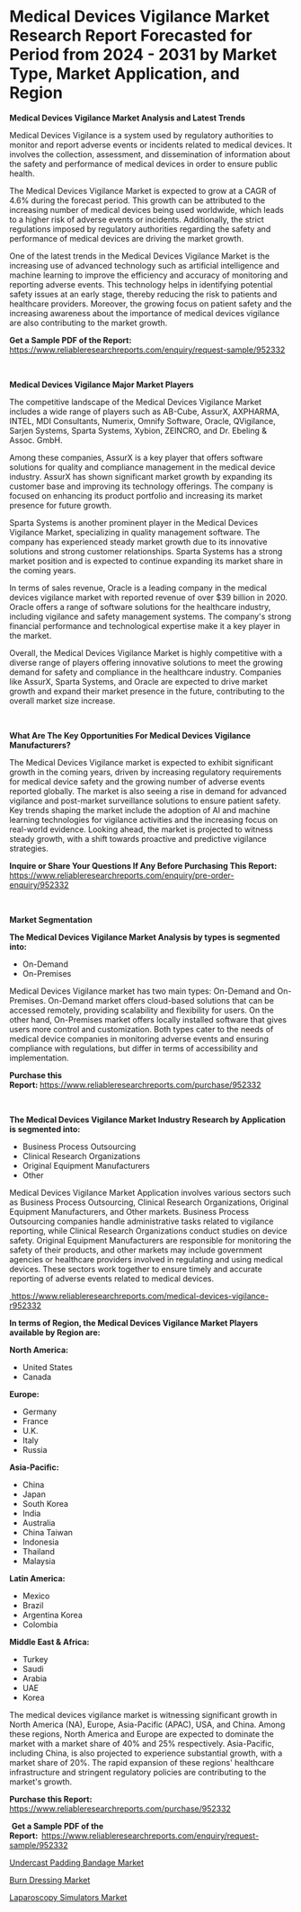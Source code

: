 <p><h1>Medical Devices Vigilance Market Research Report Forecasted for Period from 2024 -  2031 by Market Type, Market Application, and Region</h1></p><p><strong>Medical Devices Vigilance Market Analysis and Latest Trends</strong></p>
<p><p>Medical Devices Vigilance is a system used by regulatory authorities to monitor and report adverse events or incidents related to medical devices. It involves the collection, assessment, and dissemination of information about the safety and performance of medical devices in order to ensure public health.</p><p>The Medical Devices Vigilance Market is expected to grow at a CAGR of 4.6% during the forecast period. This growth can be attributed to the increasing number of medical devices being used worldwide, which leads to a higher risk of adverse events or incidents. Additionally, the strict regulations imposed by regulatory authorities regarding the safety and performance of medical devices are driving the market growth.</p><p>One of the latest trends in the Medical Devices Vigilance Market is the increasing use of advanced technology such as artificial intelligence and machine learning to improve the efficiency and accuracy of monitoring and reporting adverse events. This technology helps in identifying potential safety issues at an early stage, thereby reducing the risk to patients and healthcare providers. Moreover, the growing focus on patient safety and the increasing awareness about the importance of medical devices vigilance are also contributing to the market growth.</p></p>
<p><strong>Get a Sample PDF of the Report:&nbsp;</strong> <a href="https://www.reliableresearchreports.com/enquiry/request-sample/952332">https://www.reliableresearchreports.com/enquiry/request-sample/952332</a></p>
<p>&nbsp;</p>
<p><strong>Medical Devices Vigilance Major Market Players</strong></p>
<p><p>The competitive landscape of the Medical Devices Vigilance Market includes a wide range of players such as AB-Cube, AssurX, AXPHARMA, INTEL, MDI Consultants, Numerix, Omnify Software, Oracle, QVigilance, Sarjen Systems, Sparta Systems, Xybion, ZEINCRO, and Dr. Ebeling & Assoc. GmbH. </p><p>Among these companies, AssurX is a key player that offers software solutions for quality and compliance management in the medical device industry. AssurX has shown significant market growth by expanding its customer base and improving its technology offerings. The company is focused on enhancing its product portfolio and increasing its market presence for future growth. </p><p>Sparta Systems is another prominent player in the Medical Devices Vigilance Market, specializing in quality management software. The company has experienced steady market growth due to its innovative solutions and strong customer relationships. Sparta Systems has a strong market position and is expected to continue expanding its market share in the coming years.</p><p>In terms of sales revenue, Oracle is a leading company in the medical devices vigilance market with reported revenue of over $39 billion in 2020. Oracle offers a range of software solutions for the healthcare industry, including vigilance and safety management systems. The company's strong financial performance and technological expertise make it a key player in the market.</p><p>Overall, the Medical Devices Vigilance Market is highly competitive with a diverse range of players offering innovative solutions to meet the growing demand for safety and compliance in the healthcare industry. Companies like AssurX, Sparta Systems, and Oracle are expected to drive market growth and expand their market presence in the future, contributing to the overall market size increase.</p></p>
<p>&nbsp;</p>
<p><strong>What Are The Key Opportunities For Medical Devices Vigilance Manufacturers?</strong></p>
<p><p>The Medical Devices Vigilance market is expected to exhibit significant growth in the coming years, driven by increasing regulatory requirements for medical device safety and the growing number of adverse events reported globally. The market is also seeing a rise in demand for advanced vigilance and post-market surveillance solutions to ensure patient safety. Key trends shaping the market include the adoption of AI and machine learning technologies for vigilance activities and the increasing focus on real-world evidence. Looking ahead, the market is projected to witness steady growth, with a shift towards proactive and predictive vigilance strategies.</p></p>
<p><strong>Inquire or Share Your Questions If Any Before Purchasing This Report:</strong> <a href="https://www.reliableresearchreports.com/enquiry/pre-order-enquiry/952332">https://www.reliableresearchreports.com/enquiry/pre-order-enquiry/952332</a></p>
<p>&nbsp;</p>
<p><strong>Market Segmentation</strong></p>
<p><strong>The Medical Devices Vigilance Market Analysis by types is segmented into:</strong></p>
<p><ul><li>On-Demand</li><li>On-Premises</li></ul></p>
<p><p>Medical Devices Vigilance market has two main types: On-Demand and On-Premises. On-Demand market offers cloud-based solutions that can be accessed remotely, providing scalability and flexibility for users. On the other hand, On-Premises market offers locally installed software that gives users more control and customization. Both types cater to the needs of medical device companies in monitoring adverse events and ensuring compliance with regulations, but differ in terms of accessibility and implementation.</p></p>
<p><strong>Purchase this Report:&nbsp;</strong><a href="https://www.reliableresearchreports.com/purchase/952332">https://www.reliableresearchreports.com/purchase/952332</a></p>
<p>&nbsp;</p>
<p><strong>The Medical Devices Vigilance Market Industry Research by Application is segmented into:</strong></p>
<p><ul><li>Business Process Outsourcing</li><li>Clinical Research Organizations</li><li>Original Equipment Manufacturers</li><li>Other</li></ul></p>
<p><p>Medical Devices Vigilance Market Application involves various sectors such as Business Process Outsourcing, Clinical Research Organizations, Original Equipment Manufacturers, and Other markets. Business Process Outsourcing companies handle administrative tasks related to vigilance reporting, while Clinical Research Organizations conduct studies on device safety. Original Equipment Manufacturers are responsible for monitoring the safety of their products, and other markets may include government agencies or healthcare providers involved in regulating and using medical devices. These sectors work together to ensure timely and accurate reporting of adverse events related to medical devices.</p></p>
<p><a href="https://www.reliableresearchreports.com/medical-devices-vigilance-r952332">&nbsp;https://www.reliableresearchreports.com/medical-devices-vigilance-r952332</a></p>
<p><strong>In terms of Region, the Medical Devices Vigilance Market Players available by Region are:</strong></p>
<p>
    <p> <strong> North America: </strong>
        <ul>
            <li>United States</li>
            <li>Canada</li>
        </ul>
        </p> 
    <p> <strong> Europe: </strong>
        <ul>
            <li>Germany</li>
            <li>France</li>
            <li>U.K.</li>
            <li>Italy</li>
            <li>Russia</li>
        </ul>
        </p> 
    <p> <strong> Asia-Pacific: </strong>
        <ul>
            <li>China</li>
            <li>Japan</li>
            <li>South Korea</li>
            <li>India</li>
            <li>Australia</li>
            <li>China Taiwan</li>
            <li>Indonesia</li>
            <li>Thailand</li>
            <li>Malaysia</li>
        </ul>
        </p> 
    <p> <strong> Latin America: </strong>
        <ul>
            <li>Mexico</li>
            <li>Brazil</li>
            <li>Argentina Korea</li>
            <li>Colombia</li>
        </ul>
        </p> 
    <p> <strong> Middle East & Africa: </strong>
        <ul>
            <li>Turkey</li>
            <li>Saudi</li>
            <li>Arabia</li>
            <li>UAE</li>
            <li>Korea</li>
        </ul>
    </p>
    </p>
<p><p>The medical devices vigilance market is witnessing significant growth in North America (NA), Europe, Asia-Pacific (APAC), USA, and China. Among these regions, North America and Europe are expected to dominate the market with a market share of 40% and 25% respectively. Asia-Pacific, including China, is also projected to experience substantial growth, with a market share of 20%. The rapid expansion of these regions' healthcare infrastructure and stringent regulatory policies are contributing to the market's growth.</p></p>
<p><strong>Purchase this Report: </strong><a href="https://www.reliableresearchreports.com/purchase/952332">https://www.reliableresearchreports.com/purchase/952332</a></p>
<p>&nbsp;<strong>Get a Sample PDF of the Report:&nbsp;&nbsp;</strong><a href="https://www.reliableresearchreports.com/enquiry/request-sample/952332">https://www.reliableresearchreports.com/enquiry/request-sample/952332</a></p>
<p><strong></strong></p>
<p><p><a href="https://github.com/alexcrou8/Market-Research-Report-List-1/blob/main/undercast-padding-bandage-market.md">Undercast Padding Bandage Market</a></p><p><a href="https://github.com/thereveren80/Market-Research-Report-List-1/blob/main/burn-dressing-market.md">Burn Dressing Market</a></p><p><a href="https://github.com/Krdamani25/Market-Research-Report-List-1/blob/main/laparoscopy-simulators-market.md">Laparoscopy Simulators Market</a></p></p>